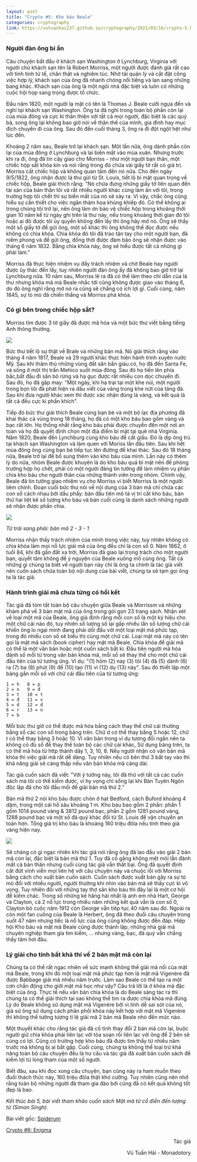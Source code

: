 ```yaml
---
layout: post
title: "Crypto #5: Kho báu Beale"
categories: cryptography
link: https://vutuanhai237.github.io/cryptography/2021/03/16/crypto-5.html
---
```

### **Người đàn ông bí ẩn**

Câu chuyện bắt đầu ở khách sạn Washington ở Lynchburg, Virginia với người chủ khách sạn tên là Robert Morriss, một người được đánh giá rất cao với tính tình tử tế, chân thật và nghiêm túc. Nhờ tài quản lý và cắt đặt công việc hợp lý, khách sạn của ông đã nhanh chóng nổi tiếng và lan sang những bang khác. Khách sạn của ông là một ngôi nhà đặc biệt và luôn có những cuộc hội họp sang trọng được tổ chức. 

Đầu năm 1820, một người lạ mặt có tên là Thomas J. Beale cưỡi ngựa đến và nghỉ tại khách sạn Washington. Ông ta đã nghỉ trong toàn bộ phần còn lại của mùa đông và cực kì thân thiện với tất cả mọi người, đặc biệt là các quý bà, song ông lại không bao giờ nói về thân thế của mình, gia đình hay mục đích chuyến đi của ông. Sau đó đến cuối tháng 3, ông ra đi đột ngột hệt như lúc đến.

Khoảng 2 năm sau, Beale trở lại khách sạn. Một lần nữa, ông dành phần còn lại của mùa đông ở Lynchburg và lại biến mất vào mùa xuân. Nhưng trước khi ra đi, ông đã tin cậy giao cho Morriss - như một người bạn thân, một chiếc hộp sắt khóa kín và nói rằng trong đó chứa vài giấy tờ rất có giá trị. Morriss cất chiếc hộp và không quan tâm đến nó nữa. Cho đến ngày 9/5/1822, ông nhận được lá thư gửi từ St. Louis, tiết lộ bí mật quan trọng về chiếc hộp, Beale giải thích rằng:
"Nó chứa đựng những giấy tờ liên quan đến tài sản của bản thân tôi và rất nhiều người khác cùng làm ăn với tôi, trong trường hợp tôi chết thì sự biến mất của nó sẽ xảy ra. Vì vậy, chắc ông cũng hiểu sự cần thiết cho việc ngăn thảm họa khủng khiếp đó. Có thể không ai trong chúng tôi trở lại, nên ông làm ơn bảo vệ chiếc hộp trong khoảng thời gian 10 năm kể từ ngày ghi trên lá thư này, nếu trong khoảng thời gian đó tôi hoặc ai đó được tôi ủy quyền không đến lấy thì ông hãy mở nó. Ông sẽ thấy một số giấy tờ đề gửi ông, một số khác thi ông không thể đọc được nếu không có chìa khóa. Chìa khóa đó tôi đã trao tận tay cho một người bạn, đã niêm phong và đề gửi ông, đồng thời được đảm bảo ông sẽ nhận được vào tháng 6 năm 1832. Bằng chìa khóa này, ông sẽ hiểu được tất cả những gì phải làm."

Morriss đã thực hiện nhiệm vụ đầy trách nhiệm và chờ Beale hay người được ủy thác đến lấy, tuy nhiên người đàn ông ấy đã không bao giờ trở lại Lynchburg nữa. 10 năm sau, Morriss lẽ ra đã có thể làm theo chỉ dẫn của lá thư nhưng khóa mã mà Beale nhắc tới cũng không được giao vào tháng 6, do đó ông nghĩ rằng mở nó ra cũng sẽ chẳng có ích lợi gì. Cuối cùng, năm 1845, sự tò mò đã chiến thắng và Morriss phá khóa.

### **Có gì bên trong chiếc hộp sắt?**

Morriss tìm được 3 tờ giấy đã được mã hóa và một bức thư viết bằng tiếng Anh thông thường.

![](https://s3-ap-southeast-1.amazonaws.com/images.spiderum.com/sp-images/d9aa5e80a92711e8afe3855800c5ddad.jpg)

Bức thư tiết lộ sự thật về Brale và những bản mã. Nó giải thích rằng vào tháng 4 năm 1817, Beale và 29 người khác thực hiện hành trình xuyên nước Mỹ. Sau khi thăm thú những vùng đất săn bắn giàu có, họ đã đến Santa Fe, và sống ở một thị trấn Mehico suốt mùa đông. Sau đó họ tiến lên phía bắc,bắt đầu đi săn bò rừng và hạ gục được rất nhiều con dọc chuyến đi. Sau đó, họ đã gặp may: "Một ngày, khi hạ trại tại một khe núi, một người trong bọn tôi đã phát hiện ra dấu viết của vàng trong khe nứt của tảng đá. Sau khi đưa người khác xem thì được xác nhận đúng là vàng, và kết quả là tất cả đều cực kì phấn khích".

Tiếp đó bức thư giải thích Beale cùng bạn bè và một bộ lạc địa phương đã khai thác cả vùng trong 18 tháng, họ đã có một kho báu bao gồm vàng và bạc rất lớn. Họ thống nhất rằng kho báu phải được chuyển đến một nơi an toàn và họ đã quyết định chọn một địa điểm bí mật tại quê nhà Virginia. Năm 1820, Beale đến Lynchburg cùng kho báu để cất giấu. Đó là dịp ông trú tại khách sạn Washington và làm quen với Moriss lần đầu tiên. Sau khi hết mùa đông ông cùng bạn bè tiếp tục lên đường để khai thác. Sau đó 18 tháng nữa, Beale trở lại để bổ sung thêm vào kho báu của mình. Lần này có thêm lý do nữa, nhóm Beale được khuyên là do kho báu quá bí mật nên đề phòng trường hợp họ chết, phải có một người đáng tin tưởng để làm nhiệm vụ phân chia kho báu cho người thân của những thành viên trong nhóm. Chính vậy, Beale đã tin tưởng giao nhiệm vụ cho Morriss vì biết Morriss là một người liêm chính.
Đoạn cuối bức thư nói về nội dung của 3 bản mã chỉ chứa các con số cách nhau bởi dấu phẩy: bản đầu tiên mô tả vị trí cất kho báu, bản thứ hai liệt kê số lượng kho báu và bản cuối cùng là danh sách những người sẽ nhận được phần chia.

![](https://s3-ap-southeast-1.amazonaws.com/images.spiderum.com/sp-images/64836ef0a91611e88aad4335c39566eb.png)

*Từ trái sang phải: bản mã 2 - 3 - 1*

Morriss nhận thấy trách nhiệm của mình trong việc này, tuy nhiên không có chìa khóa làm mọi nỗ lực giải mã của ông đều chỉ là con số 0. Năm 1862, ở tuổi 84, khi đã gần đất xa trời, Morriss đã giao lại trọng trách cho một người bạn, quyết tâm không để ý nguyện của Beale xuống mồ cùng ông. Tất cả những gì chúng ta biết về người bạn này chỉ là ông ta chính là tác giả viết nên cuốn sách chứa toàn bộ nội dung của bài viết, chúng ta sẽ tạm gọi ông ta là tác giả.

### **Hành trình giải mã chưa từng có hồi kết**

Tác giả đã tóm tắt toàn bộ câu chuyện giữa Beale và Morrissm và những khám phá về 3 bản mật mã của ông trong gói gọn 23 trang sách. Nhận xét về loại một mã của Beale, ông giả định rằng mỗi con số là một ký hiệu cho một chữ cái nào đó, tuy nhiên số lượng số lại gấp nhiều lần số lượng chữ cái khiến ông lo ngại mình đang phải dối đầu với một loại mật mã phức tạp, trong đó nhiều con số sẽ biểu thị cùng một chữ cái. Loại mật mã này có tên gọi là mật mã sách (book cipher) hay mật mã Beale. Chìa khóa để giải mã có thể là một văn bản hoặc một cuốn sách bất kì. 
Đầu tiên người mã hóa đánh số mỗi từ trong văn bản khóa mã, mỗi số sẽ thay thế cho một chữ cái đầu tiên của từ tương ứng. Ví dụ: "(1) hôm (2) nay (3) tôi (4) đã (5) dành (6) ra (7) ba (8) phút (9) để (10) tạo (11) ví (12) dụ (13) này". Sau đó thiết lặp một bảng gắn mỗi số với chữ cái đầu tiên của từ tương ứng:
```
1 = h   8 = p
2 = n   9 = đ
3 = t   10 = t
4 = đ   11 = v
5 = d   12 = d
6 = r   13 = n
7 = b
```
Mỗi bức thư giờ có thể được mã hóa bằng cách thay thế chữ cái thường bằng số các con số trong bảng trên. Chữ d có thể thay bằng 5 hoặc 12, chữ t có thể thay bằng 3 hoặc 10. Vì văn bản trong ví dụ tương đối ngắn nên ta không có đủ số để thay thế toàn bộ các chữ cái khác, Sử dụng bảng trên, ta có thể mã hóa từ http thành dãy 1, 3, 10, 8. Nếu người nhận có văn bản mã khóa thì việc giải mã rất dễ dàng. Tuy nhiên nếu có bên thứ 3 bắt tay vào thì khả năng giải sẽ càng thấp nếu văn bản khóa mã càng dài.

Tác giả cuốn sách đã viết: "Với ý tưởng này, tôi đã thử với tất cả các cuốn sách mà tôi có thể kiếm được, vì hy vọng chỉ sống lại khi Bản Tuyên Ngôn độc lập đã cho tôi đầu mối để giải bản mã thứ 2."

Bản mã thứ 2 nói kho báu được chôn ở hạt Bedford, cách Buford khoảng 4 dặm, trong một cái hố sâu khoảng 1 m. Kho báu bao gồm 2 phần: phần 1 gồm 1014 pound vàng & 3812 pound bạc, phần 2 gồm 1281 pound vàng, 1288 pound bạc và một số đá quý khác đổi từ St. Louis để vận chuyển an toàn hơn. Tổng giá trị kho báu là khoảng 160 triệu đôla nếu tính theo giá vàng hiện nay.

![](https://s3-ap-southeast-1.amazonaws.com/images.spiderum.com/sp-images/e62492f0a92911e89b1d9f62427e324a.jpg)

Sẽ chảng có gì ngạc nhiên khi tác giả nói rằng ông đã lao đầu vào giải 2 bản mã còn lại, đặc biệt là bản mã thứ 1. Tuy đã cố gắng không mệt mỏi lẫn đánh mất cả bản thân nhưng cuối cùng tác giả vẫn thất bại. Ông đã quyết định cắt đứt vĩnh viễn mọi liên hệ với câu chuyện này và chuộc lỗi với Morriss bằng cách cho xuất bản cuốn sách.
Cuốn sách được xuất bản gây ra sự tò mò đối với nhiều người, người thường khi nhìn vào bản mã sẽ thấy cực kì vô vọng. Tuy nhiên đối với những tay thợ săn kho báu thì đây lại là một cơ hội để kiếm chác. Trong số những kẻ hăng hái nhất là anh em nhà Hart, George và Clayton, cả 2 nỗ lực trong nhiều năm những kết quả vẫn là con số 0, Clayton bỏ cuộc năm 1912 còn George vẫn tiêp tục 40 năm sau đó. Ngoài ra còn một fan cuồng của Beale là Herbert, ông đã theo đuổi câu chuyện trong suốt 47 năm nhưng tiếc là nỗ lực của ông cũng không được đền đáp. Hiệp hội Kho báu và mật mã Beale cũng được thành lập, những nhà giải mã chuyên nghiệp tham gia tìm kiếm, ... nhưng vàng, bạc, đá quý vẫn chẳng thấy tăm hơi đâu.

### **Lý giải cho tính bất khả thi về 2 bản mật mã còn lại**

Chúng ta có thể rất ngạc nhiên về sức mạnh không thể giải mã nổi của mật mã Beale, trong khi đó một loại mật mã phức tạp hơn là mật mã Vigenère đã được Babbage giải mã nhiều năm trước. Làm sao Beale có thể tạo ra một cơn chấn động cho giới mật mã học như vậy? Câu trả lời là ở khóa mã đặc biệt của ông. Thực tế nếu văn bản chìa khóa là do Beale sáng tác ra thì chúng ta có thể giải thích tại sao không thể tìm ra được chìa khóa mã đúng. Lý do Beale không sử dụng mật mã Vigenère bởi vì tính dễ sai sót của nó, giả sử ông sử dụng cách phân phối khóa này kết hợp với mật mã Vigenère thì không thể tưởng tượng tỉ lệ giải mã 2 bản mã Beale nhỏ đến mức nào.

Một thuyết khác cho rằng tác giả đã cố tình thay đổi 2 bản mã còn lại, buộc người giữ chìa khóa phải liên lạc với tòa soạn rồi liên lạc với ông để 2 bên sẽ cùng có lợi. Cũng có trường hợp kho báu đã được tìm thấy từ nhiều năm trước mà không bị ai bắt gặp. Cuối cùng, chúng ta không thể loại trừ khả năng toàn bộ câu chuyện đều là hư cấu và tác giả đã xuất bản cuốn sách để kiếm lợi từ lòng tham của một số người.

Biết đâu, sau khi đọc xong câu chuyện, bạn cũng nảy ra ham muốn theo đuổi thách thức này, 160 triệu đôla thật khó cưỡng. Tuy nhiên cũng nên nhớ rằng toàn bộ những người đã tham gia đào bới cũng đã có kết quả không tốt đẹp là bao.

*Kết thúc bài 5, bài viết tham khảo cuốn sách Mật mã từ cổ điển đến lượng tử (Simon Singh).*

Bài viết gốc: [Spiderum](https://spiderum.com/bai-dang/Chien-tranh-and-lien-lac-bi-mat-ki-5-Kho-bau-Beale-bp6)

[Crypto #6: Enigma](https://spiderum.com/bai-dang/Chien-tranh-va-lien-lac-bi-mat-ki-6-Enigma-bpt)

<p style="text-align: right">Tác giả</p>

<p style="text-align: right;">
Vũ Tuấn Hải - Monadotory
</p>
